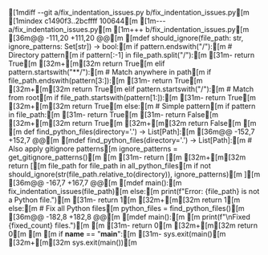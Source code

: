 [1mdiff --git a/fix_indentation_issues.py b/fix_indentation_issues.py[m
[1mindex c1490f3..2bcffff 100644[m
[1m--- a/fix_indentation_issues.py[m
[1m+++ b/fix_indentation_issues.py[m
[36m@@ -111,20 +111,20 @@[m [mdef should_ignore(file_path: str, ignore_patterns: Set[str]) -> bool:[m
         if pattern.endswith("/"):[m
             # Directory pattern[m
             if pattern[:-1] in file_path.split("/"):[m
[31m-                    return True[m
[32m+[m[32m                return True[m
         elif pattern.startswith("**/"):[m
             # Match anywhere in path[m
             if file_path.endswith(pattern[3:]):[m
[31m-                    return True[m
[32m+[m[32m                return True[m
         elif pattern.startswith("/"):[m
             # Match from root[m
             if file_path.startswith(pattern[1:]):[m
[31m-                    return True[m
[32m+[m[32m                return True[m
         else:[m
             # Simple pattern[m
             if pattern in file_path:[m
[31m-                    return True[m
[31m-        return False[m
[32m+[m[32m                return True[m
[32m+[m[32m    return False[m
 [m
 [m
 def find_python_files(directory='.') -> List[Path]:[m
[36m@@ -152,7 +152,7 @@[m [mdef find_python_files(directory='.') -> List[Path]:[m
     # Also apply gitignore patterns[m
     ignore_patterns = get_gitignore_patterns()[m
 [m
[31m-        return [[m
[32m+[m[32m    return [[m
         file_path for file_path in all_python_files[m
         if not should_ignore(str(file_path.relative_to(directory)), ignore_patterns)[m
     ][m
[36m@@ -167,7 +167,7 @@[m [mdef main():[m
             fix_indentation_issues(file_path)[m
         else:[m
             print(f"Error: {file_path} is not a Python file.")[m
[31m-                return 1[m
[32m+[m[32m            return 1[m
     else:[m
         # Fix all Python files[m
         python_files = find_python_files()[m
[36m@@ -182,8 +182,8 @@[m [mdef main():[m
 [m
         print(f"\nFixed {fixed_count} files.")[m
 [m
[31m-            return 0[m
[32m+[m[32m    return 0[m
 [m
 [m
 if __name__ == "__main__":[m
[31m-    sys.exit(main()[m
[32m+[m[32m    sys.exit(main())[m